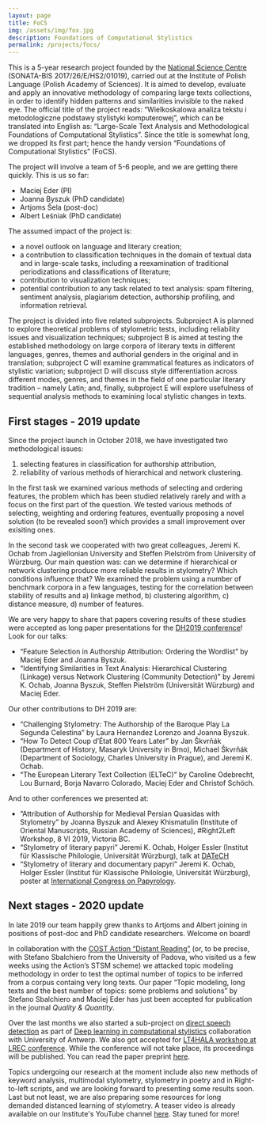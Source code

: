 ```yaml
---
layout: page
title: FoCS
img: /assets/img/fox.jpg
description: Foundations of Computational Stylistics
permalink: /projects/focs/
---
```




This is a 5-year research project founded by the [National Science Centre](https://ncn.gov.pl/?language=en) (SONATA-BIS 2017/26/E/HS2/01019), carried out at the Institute of Polish Language (Polish Academy of Sciences). It is aimed to develop, evaluate and apply an innovative methodology of comparing large texts collections, in order to identify hidden patterns and similarities invisible to the naked eye. The official title of the project reads: “Wielkoskalowa analiza tekstu i metodologiczne podstawy stylistyki komputerowej”, which can be translated into English as: “Large-Scale Text Analysis and Methodological Foundations of Computational Stylistics”. Since the title is somewhat long, we dropped its first part; hence the handy version “Foundations of Computational Stylistics” (FoCS).

The project will involve a team of 5-6 people, and we are getting there quickly. This is us so far:

* Maciej Eder (PI)
* Joanna Byszuk (PhD candidate)
* Artjoms Šela (post-doc)
* Albert Leśniak (PhD candidate)


The assumed impact of the project is:

* a novel outlook on language and literary creation;
* a contribution to classification techniques in the domain of textual data and in large-scale tasks, including a reexamination of traditional periodizations and classifications of literature;
* contribution to visualization techniques;
* potential contribution to any task related to text analysis: spam filtering, sentiment analysis, plagiarism detection, authorship profiling, and information retrieval.

The project is divided into five related subprojects. Subproject A is planned to explore theoretical problems of stylometric tests, including reliability issues and visualization techniques; subproject B is aimed at testing the established methodology on large corpora of literary texts in different languages, genres, themes and authorial genders in the original and in translation; subproject C will examine grammatical features as indicators of stylistic variation; subproject D will discuss style differentiation across different modes, genres, and themes in the field of one particular literary tradition – namely Latin; and, finally, subproject E will explore usefulness of sequential analysis methods to examining local stylistic changes in texts.

## First stages - 2019 update

Since the project launch in October 2018, we have investigated two methodological issues: 

1. selecting features in classification for authorship attribution, 
2. reliability of various methods of hierarchical and network clustering. 
 
In the first task we examined various methods of selecting and ordering features, the problem which has been studied relatively rarely and with a focus on the first part of the question. We tested various methods of selecting, weighting and ordering features, eventually proposing a novel solution (to be revealed soon!) which provides a small improvement over exisiting ones. 
 
In the second task we cooperated with two great colleagues, Jeremi K. Ochab from Jagiellonian University and Steffen Pielström from University of Würzburg. Our main question was: can we determine if hierarchical or network clustering produce more reliable results in stylometry? Which conditions influence that? We examined the problem using a number of benchmark corpora in a few languages, testing for the correlation between stability of results and a) linkage method, b) clustering algorithm, c) distance measure, d) number of features. 

We are very happy to share that papers covering results of these studies were accepted as long paper presentations for the [DH2019 conference](https://dh2019.adho.org/)! Look for our talks: 
* “Feature Selection in Authorship Attribution: Ordering the Wordlist” by Maciej Eder and Joanna Byszuk.  
* “Identifying Similarities in Text Analysis: Hierarchical Clustering (Linkage) versus Network Clustering (Community Detection)” by Jeremi K. Ochab, Joanna Byszuk, Steffen Pielström (Universität Würzburg) and Maciej Eder.
  
Our other contributions to DH 2019 are:

* “Challenging Stylometry: The Authorship of the Baroque Play La Segunda Celestina” by Laura Hernandez Lorenzo and Joanna Byszuk.
* “How To Detect Coup d’État 800 Years Later” by Jan Škvrňák (Department of History, Masaryk University in Brno), Michael Škvrňák (Department of Sociology, Charles University in Prague), and Jeremi K. Ochab.
* “The European Literary Text Collection (ELTeC)” by Caroline Odebrecht, Lou Burnard, Borja Navarro Colorado, Maciej Eder and Christof Schöch.
 
And to other conferences we presented at: 

* “Attribution of Authorship for Medieval Persian Quasidas with Stylometry” by Joanna Byszuk and Alexey Khismatulin (Institute of Oriental Manuscripts, Russian Academy of Sciences), #Right2Left Workshop, 8 VI 2019, Victoria BC.
* “Stylometry of literary papyri” Jeremi K. Ochab, Holger Essler (Institut für Klassische Philologie, Universität Würzburg), talk at [DATeCH](http://datech.digitisation.eu/)
* “Stylometry of literary and documentary papyri” Jeremi K. Ochab, Holger Essler (Institut für Klassische Philologie, Universität Würzburg), poster at [International Congress on Papyrology](http://www.papycongress2019.org).


## Next stages - 2020 update

In late 2019 our team happily grew thanks to Artjoms and Albert joining in positions of post-doc and PhD candidate researchers. Welcome on board!

In collaboration with the <a href="https://www.distant-reading.net/" target="_blank">COST Action “Distant Reading”</a> (or, to be precise, with Stefano Sbalchiero from the University of Padova, who visited us a few weeks using the Action’s STSM scheme) we attacked topic modeling methodology in order to test the optimal number of topics to be inferred from a corpus containg very long texts. Our paper “Topic modeling, long texts and the best number of topics: some problems and solutions” by Stefano Sbalchiero and Maciej Eder has just been accepted for publication in the journal _Quality & Quantity_.
  
Over the last months we also started a sub-project on [direct speech detection](https://computationalstylistics.github.io/projects/direct_speech/) as part of [Deep learning
in computational stylistics](https://computationalstylistics.github.io/projects/deep_learning/) collaboration with University of Antwerp. We also got accepted for [LT4HALA workshop at LREC conference](https://circse.github.io/LT4HALA/Program). While the conference will not take place, its proceedings will be published. You can read the paper preprint [here](https://github.com/computationalstylistics/preprints/blob/master/byszuk-et-al_LT4HALA_final.pdf).

Topics undergoing our research at the moment include also new methods of keyword analysis, multimodal stylometry, stylometry in poetry and in Right-to-left scripts, and we are looking forward to presenting some results soon. Last but not least, we are also preparing some resources for long demanded distanced learning of stylometry. A teaser video is already available on our Institute's YouTube channel [here](https://www.youtube.com/watch?v=pWOCfZnitdc). Stay tuned for more!  
